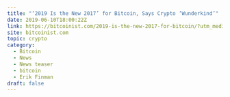 ```yaml
---
title: "‘2019 Is the New 2017’ for Bitcoin, Says Crypto ‘Wunderkind’"
date: 2019-06-10T18:00:22Z
link: https://bitcoinist.com/2019-is-the-new-2017-for-bitcoin/?utm_medium=RSS&utm_source=hune
site: bitcoinist.com
topic: crypto
category:
  - Bitcoin
  - News
  - News teaser
  - bitcoin
  - Erik Finman
draft: false
---
```

